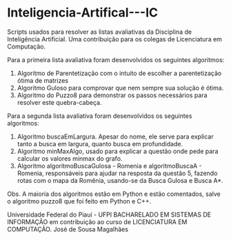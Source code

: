 # Inteligencia-Artifical---IC

Scripts usados para resolver as listas avaliativas da Disciplina de Inteligência Artificial. 
Uma contribuição para os colegas de Licenciatura em Computação.

Para a primeira lista avaliativa foram desenvolvidos os seguintes algoritmos:
1.	Algoritmo de Parentetização com o intuito de escolher a parentetização ótima de matrizes
2.	Algoritmo Guloso para comprovar que nem sempre sua solução é ótima.
3.	Algoritmo do Puzzo8 para demonstrar os passos necessários para resolver este quebra-cabeça.

Para a segunda lista avaliativa foram desenvolvidos os seguintes algoritmos:
1.	Algoritmo buscaEmLargura. Apesar do nome, ele serve para explicar tanto a busca em largura, quanto busca em profundidade.
2.  Algoritmo minMaxAlgo, usado para explicar a questão onde pede para calcular os valores minmax do grafo.
3.  Algoritmo algoritmoBuscaGulosa - Romenia e algoritmoBuscaA - Romenia, responsáveis para ajudar na resposta da questão 5, fazendo rotas com o mapa da Romênia, usando-se da Busca Gulosa e Busca A*.

Obs. A maioria dos algoritmos estão em Python e estão comentados, salve o algoritmo puzzo8 que foi feito em Python e C++.

Universidade Federal do Piauí - UFPI BACHARELADO EM SISTEMAS DE INFORMAÇÃO em contribuição ao curso de LICENCIATURA EM COMPUTAÇÃO.
José de Sousa Magalhães

